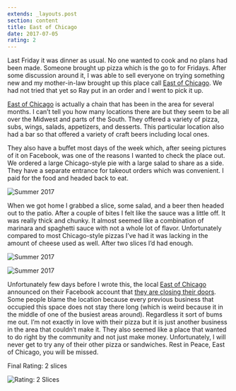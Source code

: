 ```yaml
---
extends: _layouts.post
section: content
title: East of Chicago
date: 2017-07-05
rating: 2
---
```


Last Friday it was dinner as usual. No one wanted to cook and no plans had been made. Someone brought up pizza which is the go to for Fridays. After some discussion around it, I was able to sell everyone on trying something new and my mother-in-law brought up this place call [East of Chicago](http://www.eastofchicago.com/). We had not tried that yet so Ray put in an order and I went to pick it up.

[East of Chicago](http://www.eastofchicago.com/) is actually a chain that has been in the area for several months. I can’t tell you how many locations there are but they seem to be all over the Midwest and parts of the South. They offered a variety of pizza, subs, wings, salads, appetizers, and desserts. This particular location also had a bar so that offered a variety of craft beers including local ones.

They also have a buffet most days of the week which, after seeing pictures of it on Facebook, was one of the reasons I wanted to check the place out. We ordered a large Chicago-style pie with a large salad to share as a side. They have a separate entrance for takeout orders which was convenient. I paid for the food and headed back to eat.

![Summer 2017](https://farm5.staticflickr.com/4205/35862718055_8a5806e6f9.jpg)

When we got home I grabbed a slice, some salad, and a beer then headed out to the patio. After a couple of bites I felt like the sauce was a little off. It was really thick and chunky. It almost seemed like a combination of marinara and spaghetti sauce with not a whole lot of flavor. Unfortunately compared to most Chicago-style pizzas I’ve had it was lacking in the amount of cheese used as well. After two slices I’d had enough.

![Summer 2017](https://farm5.staticflickr.com/4287/35474969320_00ef235f48.jpg)

![Summer 2017](https://farm5.staticflickr.com/4279/35053407003_96221be433.jpg)

Unfortunately few days before I wrote this, the local [East of Chicago](http://www.eastofchicago.com/) announced on their Facebook account that [they are closing their doors](https://www.facebook.com/eastofchicagomuskegon/posts/1705280079778408). Some people blame the location because every previous business that occupied this space does not stay there long (which is weird because it in the middle of one of the busiest areas around). Regardless it sort of bums me out. I’m not exactly in love with their pizza but it is just another business in the area that couldn’t make it. They also seemed like a place that wanted to do right by the community and not just make money. Unfortunately, I will never get to try any of their other pizza or sandwiches. Rest in Peace, East of Chicago, you will be missed.

Final Rating: 2 slices

![Rating: 2 Slices](/assets/img/pizza2_sm.jpg)